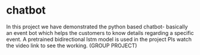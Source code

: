 # chatbot
In this project we have demonstrated the python based chatbot- basically an event bot which helps the customers to know details regarding a specific event.
A pretrained bidirectional lstm model is used in the project
Pls watch the video link to see the working.
(GROUP PROJECT)
